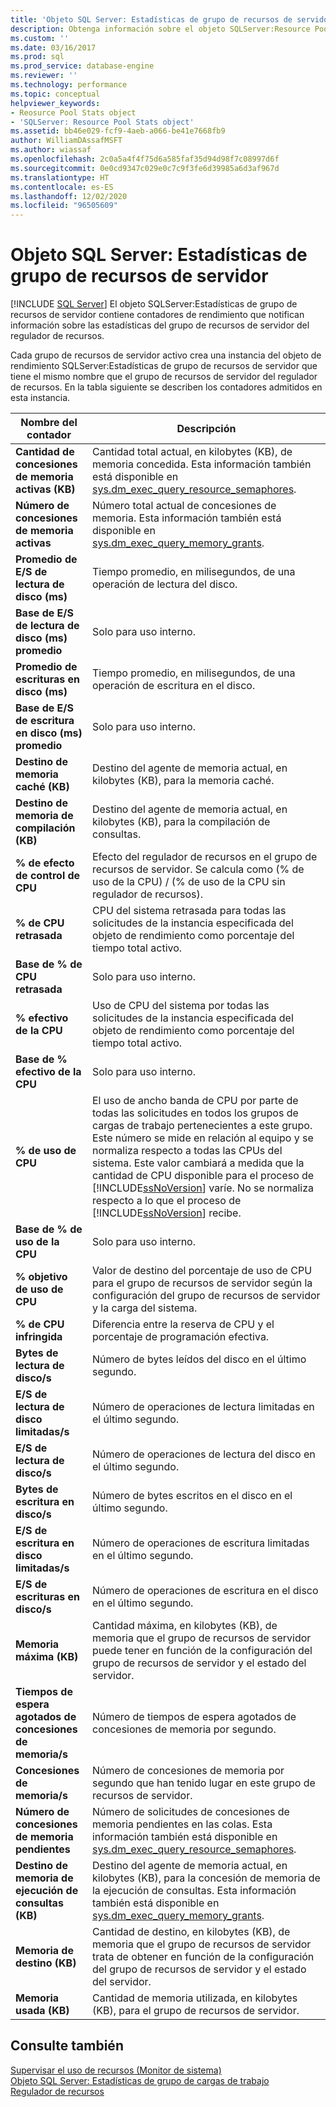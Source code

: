 ```yaml
---
title: 'Objeto SQL Server: Estadísticas de grupo de recursos de servidor | Microsoft Docs'
description: Obtenga información sobre el objeto SQLServer:Resource Pool Stats, que contiene contadores de rendimiento que notifican estadísticas del grupo de recursos de Resource Governor.
ms.custom: ''
ms.date: 03/16/2017
ms.prod: sql
ms.prod_service: database-engine
ms.reviewer: ''
ms.technology: performance
ms.topic: conceptual
helpviewer_keywords:
- Reosurce Pool Stats object
- 'SQLServer: Resource Pool Stats object'
ms.assetid: bb46e029-fcf9-4aeb-a066-be41e7668fb9
author: WilliamDAssafMSFT
ms.author: wiassaf
ms.openlocfilehash: 2c0a5a4f4f75d6a585faf35d94d98f7c08997d6f
ms.sourcegitcommit: 0e0cd9347c029e0c7c9f3fe6d39985a6d3af967d
ms.translationtype: HT
ms.contentlocale: es-ES
ms.lasthandoff: 12/02/2020
ms.locfileid: "96505609"
---
```

# <a name="sql-server-resource-pool-stats-object"></a>Objeto SQL Server: Estadísticas de grupo de recursos de servidor
 [!INCLUDE [SQL Server](../../includes/applies-to-version/sqlserver.md)]
  El objeto SQLServer:Estadísticas de grupo de recursos de servidor contiene contadores de rendimiento que notifican información sobre las estadísticas del grupo de recursos de servidor del regulador de recursos.  
  
 Cada grupo de recursos de servidor activo crea una instancia del objeto de rendimiento SQLServer:Estadísticas de grupo de recursos de servidor que tiene el mismo nombre que el grupo de recursos de servidor del regulador de recursos. En la tabla siguiente se describen los contadores admitidos en esta instancia.  
  
|Nombre del contador|Descripción|  
|------------------|-----------------|  
|**Cantidad de concesiones de memoria activas (KB)**|Cantidad total actual, en kilobytes (KB), de memoria concedida. Esta información también está disponible en [sys.dm_exec_query_resource_semaphores](../../relational-databases/system-dynamic-management-views/sys-dm-exec-query-resource-semaphores-transact-sql.md).| 
|**Número de concesiones de memoria activas**|Número total actual de concesiones de memoria. Esta información también está disponible en [sys.dm_exec_query_memory_grants](../../relational-databases/system-dynamic-management-views/sys-dm-exec-query-memory-grants-transact-sql.md).|  
|**Promedio de E/S de lectura de disco (ms)**|Tiempo promedio, en milisegundos, de una operación de lectura del disco.|  
|**Base de E/S de lectura de disco (ms) promedio**|Solo para uso interno.|
|**Promedio de escrituras en disco (ms)**|Tiempo promedio, en milisegundos, de una operación de escritura en el disco.|  
|**Base de E/S de escritura en disco (ms) promedio**|Solo para uso interno.|
|**Destino de memoria caché (KB)**|Destino del agente de memoria actual, en kilobytes (KB), para la memoria caché.|  
|**Destino de memoria de compilación (KB)**|Destino del agente de memoria actual, en kilobytes (KB), para la compilación de consultas.|  
|**% de efecto de control de CPU**|Efecto del regulador de recursos en el grupo de recursos de servidor. Se calcula como (% de uso de la CPU) / (% de uso de la CPU sin regulador de recursos).|  
|**% de CPU retrasada**|CPU del sistema retrasada para todas las solicitudes de la instancia especificada del objeto de rendimiento como porcentaje del tiempo total activo.|
|**Base de % de CPU retrasada**|Solo para uso interno.|
|**% efectivo de la CPU**|Uso de CPU del sistema por todas las solicitudes de la instancia especificada del objeto de rendimiento como porcentaje del tiempo total activo.|
|**Base de % efectivo de la CPU**|Solo para uso interno.|
|**% de uso de CPU**|El uso de ancho banda de CPU por parte de todas las solicitudes en todos los grupos de cargas de trabajo pertenecientes a este grupo. Este número se mide en relación al equipo y se normaliza respecto a todas las CPUs del sistema. Este valor cambiará a medida que la cantidad de CPU disponible para el proceso de [!INCLUDE[ssNoVersion](../../includes/ssnoversion-md.md)] varíe. No se normaliza respecto a lo que el proceso de [!INCLUDE[ssNoVersion](../../includes/ssnoversion-md.md)] recibe.|  
|**Base de % de uso de la CPU**|Solo para uso interno.|
|**% objetivo de uso de CPU**|Valor de destino del porcentaje de uso de CPU para el grupo de recursos de servidor según la configuración del grupo de recursos de servidor y la carga del sistema.|  
|**% de CPU infringida**|Diferencia entre la reserva de CPU y el porcentaje de programación efectiva.|
|**Bytes de lectura de disco/s**|Número de bytes leídos del disco en el último segundo.|  
|**E/S de lectura de disco limitadas/s**|Número de operaciones de lectura limitadas en el último segundo.|  
|**E/S de lectura de disco/s**|Número de operaciones de lectura del disco en el último segundo.| 
|**Bytes de escritura en disco/s**|Número de bytes escritos en el disco en el último segundo.|  
|**E/S de escritura en disco limitadas/s**|Número de operaciones de escritura limitadas en el último segundo.| 
|**E/S de escrituras en disco/s**|Número de operaciones de escritura en el disco en el último segundo.|
|**Memoria máxima (KB)**|Cantidad máxima, en kilobytes (KB), de memoria que el grupo de recursos de servidor puede tener en función de la configuración del grupo de recursos de servidor y el estado del servidor.| 
|**Tiempos de espera agotados de concesiones de memoria/s**|Número de tiempos de espera agotados de concesiones de memoria por segundo.|
|**Concesiones de memoria/s**|Número de concesiones de memoria por segundo que han tenido lugar en este grupo de recursos de servidor.| 
|**Número de concesiones de memoria pendientes**|Número de solicitudes de concesiones de memoria pendientes en las colas. Esta información también está disponible en [sys.dm_exec_query_resource_semaphores](../../relational-databases/system-dynamic-management-views/sys-dm-exec-query-resource-semaphores-transact-sql.md).|
|**Destino de memoria de ejecución de consultas (KB)**|Destino del agente de memoria actual, en kilobytes (KB), para la concesión de memoria de la ejecución de consultas. Esta información también está disponible en [sys.dm_exec_query_memory_grants](../../relational-databases/system-dynamic-management-views/sys-dm-exec-query-memory-grants-transact-sql.md).|  
|**Memoria de destino (KB)**|Cantidad de destino, en kilobytes (KB), de memoria que el grupo de recursos de servidor trata de obtener en función de la configuración del grupo de recursos de servidor y el estado del servidor.|   
|**Memoria usada (KB)**|Cantidad de memoria utilizada, en kilobytes (KB), para el grupo de recursos de servidor.|  

  
## <a name="see-also"></a>Consulte también  
 [Supervisar el uso de recursos &#40;Monitor de sistema&#41;](../../relational-databases/performance-monitor/monitor-resource-usage-system-monitor.md)   
 [Objeto SQL Server: Estadísticas de grupo de cargas de trabajo](../../relational-databases/performance-monitor/sql-server-workload-group-stats-object.md)   
 [Regulador de recursos](../../relational-databases/resource-governor/resource-governor.md)  
  
  
